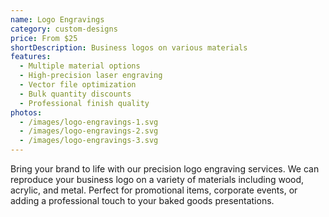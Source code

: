 ```yaml
---
name: Logo Engravings
category: custom-designs
price: From $25
shortDescription: Business logos on various materials
features:
  - Multiple material options
  - High-precision laser engraving
  - Vector file optimization
  - Bulk quantity discounts
  - Professional finish quality
photos:
  - /images/logo-engravings-1.svg
  - /images/logo-engravings-2.svg
  - /images/logo-engravings-3.svg
---
```


Bring your brand to life with our precision logo engraving services.
We can reproduce your business logo on a variety of materials including wood, acrylic, and metal.
Perfect for promotional items, corporate events, or adding a professional touch to your baked goods presentations.